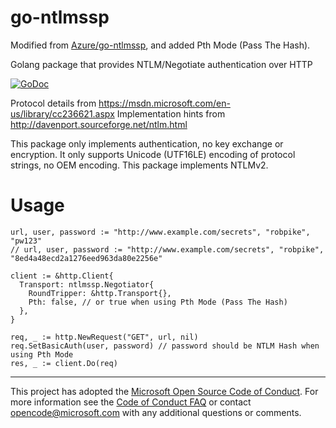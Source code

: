 # go-ntlmssp

Modified from [Azure/go-ntlmssp](https://github.com/Azure/go-ntlmssp), and added Pth Mode (Pass The Hash).

Golang package that provides NTLM/Negotiate authentication over HTTP

[![GoDoc](https://godoc.org/github.com/X1r0z/go-ntlmssp?status.svg)](https://godoc.org/github.com/X1r0z/go-ntlmssp)

Protocol details from https://msdn.microsoft.com/en-us/library/cc236621.aspx
Implementation hints from http://davenport.sourceforge.net/ntlm.html

This package only implements authentication, no key exchange or encryption. It
only supports Unicode (UTF16LE) encoding of protocol strings, no OEM encoding.
This package implements NTLMv2.

# Usage

```golang
url, user, password := "http://www.example.com/secrets", "robpike", "pw123"
// url, user, password := "http://www.example.com/secrets", "robpike", "8ed4a48ecd2a1276eed963da80e2256e"

client := &http.Client{
  Transport: ntlmssp.Negotiator{
    RoundTripper: &http.Transport{},
    Pth: false, // or true when using Pth Mode (Pass The Hash)
  },
}

req, _ := http.NewRequest("GET", url, nil)
req.SetBasicAuth(user, password) // password should be NTLM Hash when using Pth Mode
res, _ := client.Do(req)
```

-----
This project has adopted the [Microsoft Open Source Code of Conduct](https://opensource.microsoft.com/codeofconduct/). For more information see the [Code of Conduct FAQ](https://opensource.microsoft.com/codeofconduct/faq/) or contact [opencode@microsoft.com](mailto:opencode@microsoft.com) with any additional questions or comments.
